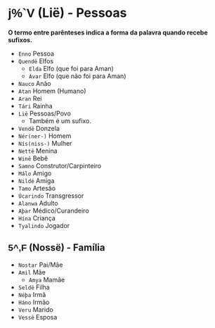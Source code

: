 # <span style="font-family: 'Tengwar Annatar', sans-serif;">j%`V</span> (Lië) - Pessoas

**O termo entre parênteses indica a forma da palavra quando recebe sufixos.**

-   `Enno` Pessoa
-   `Quendë` Elfos
    -   `Elda` Elfo (que foi para Aman)
    -   `Avar` Elfo (que não foi para Aman)
-   `Nauco` Anão
-   `Atan` Homem (Humano)
-   `Aran` Rei
-   `Tári` Rainha
-   `Lië` Pessoas/Povo
    -   Também é um sufixo.
-   `Vendë` Donzela
-   `Nér(ner-)` Homem
-   `Nís(niss-)` Mulher
-   `Nettë` Menina
-   `Winë` Bebê
-   `Samno` Construtor/Carpinteiro
-   `Málo` Amigo
-   `Nildë` Amiga
-   `Tamo` Artesão
-   `Úcarindo` Transgressor
-   `Alanwa` Adulto
-   `Aþar` Médico/Curandeiro
-   `Hína` Criança
-   `Tyalindo` Jogador

## <span style="font-family: 'Tengwar Annatar', sans-serif;">5^,F</span> (Nossë) - Família

-   `Nostar` Pai/Mãe
-   `Amil` Mãe
    -   `Amya` Mamãe
-   `Seldë` Filha
-   `Néþa` Irmã
-   `Háno` Irmão
-   `Veru` Marido
-   `Vessë` Esposa
